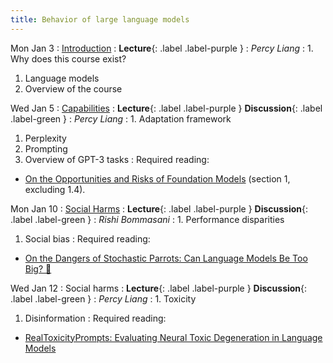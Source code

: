 ```yaml
---
title: Behavior of large language models
---
```


Mon Jan 3
: [Introduction](/winter2022/lectures/introduction)
  : **Lecture**{: .label .label-purple }
: *Percy Liang*
: 1. Why does this course exist?
  1. Language models
  1. Overview of the course

Wed Jan 5
: [Capabilities](/winter2022/lectures/capabilities)
  : **Lecture**{: .label .label-purple } **Discussion**{: .label .label-green }
: *Percy Liang*
: 1. Adaptation framework
  1. Perplexity
  1. Prompting
  1. Overview of GPT-3 tasks
: Required reading:
  - [On the Opportunities and Risks of Foundation Models](https://arxiv.org/pdf/2108.07258.pdf) (section 1, excluding 1.4).

Mon Jan 10
: [Social Harms](/winter2022/lectures/bias)
  : **Lecture**{: .label .label-purple } **Discussion**{: .label .label-green }
: *Rishi Bommasani*
: 1. Performance disparities
  1. Social bias
: Required reading:
  - [On the Dangers of Stochastic Parrots: Can Language Models Be Too Big? 🦜](https://dl.acm.org/doi/pdf/10.1145/3442188.3445922)

Wed Jan 12
: Social harms
  : **Lecture**{: .label .label-purple } **Discussion**{: .label .label-green }
: *Percy Liang*
: 1. Toxicity
  1. Disinformation
: Required reading:
  - [RealToxicityPrompts: Evaluating Neural Toxic Degeneration in Language Models](https://arxiv.org/pdf/2009.11462.pdf)
